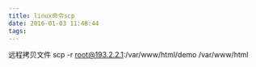 ```yaml
---
title: linux命令scp
date: 2016-01-03 11:48:44
tags: 
---
```

远程拷贝文件
	  scp -r root@193.2.2.1:/var/www/html/demo /var/www/html